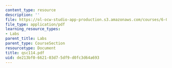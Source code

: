 ```yaml
---
content_type: resource
description: ''
file: https://ol-ocw-studio-app-production.s3.amazonaws.com/courses/6-071j-introduction-to-electronics-signals-and-measurement-spring-2006/de213bf0662103d75df9d0fc3d64a693_qsc114.pdf
file_type: application/pdf
learning_resource_types:
- Labs
parent_title: Labs
parent_type: CourseSection
resourcetype: Document
title: qsc114.pdf
uid: de213bf0-6621-03d7-5df9-d0fc3d64a693
---
```

